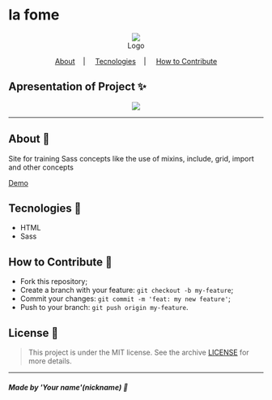 <h1>la fome</h1>

<p align="center">
<image src="img/logo.png"/></br>
<label>Logo</label>
</p>

<p align="center">
<a href="#about-memo">About</a>&nbsp;&nbsp;&nbsp; | &nbsp;&nbsp;&nbsp;
<a href="#tecnologies-rocket">Tecnologies</a>&nbsp;&nbsp;&nbsp; | &nbsp;&nbsp;&nbsp;
<a href="#how-to-contribute-">How to Contribute</a>
</p>



## Apresentation of Project :sparkles:

<p align="center">
<image src="design/tablet.png" />
</p>

---
## About :memo:

Site for training Sass concepts like the use of mixins, include, grid, import and other concepts 

<a href="nonatodiego.github.io/lafome/">Demo</a>

## Tecnologies :rocket:

- HTML
- Sass

## How to Contribute 🤔

- Fork this repository;
- Create a branch with your feature: `git checkout -b my-feature`;
- Commit your changes: `git commit -m 'feat: my new feature'`;
- Push to your branch: `git push origin my-feature`.

## License :scroll:

> This project is under the MIT license. See the archive [LICENSE](LICENSE) for more details.

---

##### Made by 'Your name'(nickname) :wave:
